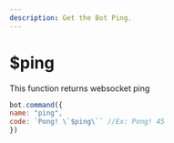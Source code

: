 ```yaml
---
description: Get the Bot Ping.
---
```


# $ping

This function returns websocket ping

```javascript
bot.command({
name: "ping", 
code: `Pong! \`$ping\`` //Ex: Pong! 45
})
```
